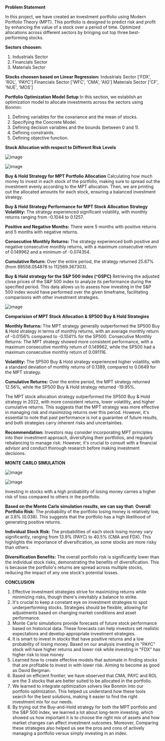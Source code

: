 **Problem Statement**

In this project, we have created an investment portfolio using Modern Portfolio Theory (MPT). This portfolio is designed to predict risk and profit by enhancing the value of a stock over a period of time.
Optimized allocations across different sectors by bringing out top three best-performing stocks.

**Sectors choosen:**
1. Industrials Sector
2. Financials Sector
3. Materials Sector
   
**Stocks choosen based on Linear Regression:**
Industrials Sector ['FDX', 'ROL', 'PAYC']
Financials Sector ['WFC', 'CMA', 'AIG']
Materials Sector ['CF', 'NUE', 'MOS']

**Portfolio Optimization Model Setup**
In this section, we establish an optimization model to allocate investments across the sectors using Bonmin:

1. Defining variables for the covariance and the mean of stocks.
2. Specifying the Concrete Model.
3. Defining decision variables and the bounds (between 0 and 1).
4. Defining constraints.
5. Defining objective function.

**Stock Allocation with respect to Different Risk Levels**

![image](https://github.com/sowmya-pallempati/Investment-portfolio-optimization-using-MPT-/assets/112984551/0280cba9-6d24-4381-8ec5-5d9393dccb99)

![image](https://github.com/sowmya-pallempati/Investment-portfolio-optimization-using-MPT-/assets/112984551/536077de-211d-4f87-9de7-0bf2400373d2)

**Buy & Hold Strategy for MPT Portfolio Allocation**
Calculating how much money to invest in each stock of the portfolio, making sure to spread out the investment evenly according to the MPT allocation.
Then, we are printing out the allocated amounts for each stock, ensuring a balanced investment strategy.

**Buy & Hold Strategy Performance for MPT Stock Allocation Strategy**
**Volatility:** The strategy experienced significant volatility, with monthly returns ranging from -0.1044 to 0.1257.

**Positive and Negative Months:** There were 5 months with positive returns and 5 months with negative returns.

**Consecutive Monthly Returns:** The strategy experienced both positive and negative consecutive monthly returns, with a maximum consecutive return of 0.149962 and a minimum of -0.074354.

**Cumulative Return:** Over the entire period, the strategy returned 25.67% (from 89558.054876 to 112569.367303).

**Buy & Hold strategy for the S&P 500 index (^GSPC)**
Retrieving the adjusted close prices of the S&P 500 index to analyze its performance during the specified period.
This data allows us to assess how investing in the S&P 500 index would have performed over the given timeframe, facilitating comparisons with other investment strategies.

![image](https://github.com/sowmya-pallempati/Investment-portfolio-optimization-using-MPT-/assets/112984551/4c80ed12-51d6-4168-9163-498c984af687)

**Comparision of MPT Stock Allocation & SP500 Buy & Hold Strategies**

**Monthly Returns:** The MPT strategy generally outperformed the SP500 Buy & Hold strategy in terms of monthly returns, with an average monthly return of -0.0156% compared to -0.1041% for the SP500.
Consecutive Monthly Returns: The MPT strategy showed more consistent performance, with a maximum consecutive monthly return of 0.149962, while the SP500 had a maximum consecutive monthly return of 0.091116.

**Volatility:** The SP500 Buy & Hold strategy experienced higher volatility, with a standard deviation of monthly returns of 0.1389, compared to 0.0649 for the MPT strategy.

**Cumulative Returns:** Over the entire period, the MPT strategy returned 12.56%, while the SP500 Buy & Hold strategy returned -19.95%.

The MPT stock allocation strategy outperformed the SP500 Buy & Hold strategy in 2022, with more consistent returns, lower volatility, and higher cumulative returns. 
This suggests that the MPT strategy was more effective in managing risk and maximizing returns over this period. However, it's essential to note that past performance is not a guarantee of future results, and both strategies carry inherent risks and uncertainties.

**Recommendation:** Investors may consider incorporating MPT principles into their investment approach, diversifying their portfolios, and regularly rebalancing to manage risk. 
However, it's crucial to consult with a financial advisor and conduct thorough research before making investment decisions.

**MONTE CARLO SIMULATION**

![image](https://github.com/sowmya-pallempati/Investment-portfolio-optimization-using-MPT-/assets/112984551/8762dd16-f038-4be4-abaf-4b23434b6dde)

![image](https://github.com/sowmya-pallempati/Investment-portfolio-optimization-using-MPT-/assets/112984551/802a3b12-3472-46b1-b249-cdef232a3abb)

Investing in stocks with a high probability of losing money carries a higher risk of loss compared to others in the portfolio.

**Based on the Monte Carlo simulation results, we can say that:**
**Overall Portfolio Risk:** The probability of the portfolio losing money is relatively low, at 3.8% (0.038). 
This suggests that the portfolio has a high likelihood of generating positive returns.

**Individual Stock Risk:** The probabilities of each stock losing money vary significantly, ranging from 13.9% (PAYC) to 40.5% (CMA and FDX). This highlights the importance of diversification, as some stocks are more risky than others.

**Diversification Benefits:** The overall portfolio risk is significantly lower than the individual stock risks, demonstrating the benefits of diversification. This is because the portfolio's returns are spread across multiple stocks, reducing the impact of any one stock's potential losses.

**CONCLUSION**
1. Effective investment strategies strive for maximizing returns while minimizing risks, though there's inevitably a balance to strike.
2. It's crucial to keep a constant eye on investment strategies to spot underperforming stocks. Strategies should be flexible, allowing for adjustments based on changing market conditions and asset performance.
3. Monte Carlo simulations provide forecasts of future stock performance based on historical data. These forecasts can help investors set realistic expectations and develop appropriate investment strategies.
4. It is smart to invest in stocks that have positive returns and a low probability of losing money. Based on our analysis investing in "PAYC" stock will have higher returns and lower risk while investing in "FDX" has higher risk to lose money
5. Learned how to create effective models that automate in finding stocks that are profitable to invest in with lower risk. Aiming to become as good as David Bergman.
6. Based on efficient frontier, we have observed that CMA, PAYC and ROL are the 3 stocks that are better suited to be allocated in the portfolio.
7. We learned to integrate optimization solvers like Bonmin into our portfolio optimization. This helped us understand how these tools search for the best solutions, making it easier to find the right investment mix for our needs.
8. By trying out the Buy-and-Hold strategy for both the MPT portfolio and the S&P 500 index, we learned a lot about long-term investing. which showed us how important it is to choose the right mix of assets and how market changes can affect investment outcomes. Moreover, Comparing these strategies also helped us see the pros and cons of actively managing a portfolio versus simply investing in an index.




   
